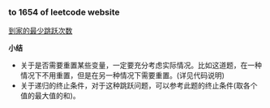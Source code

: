 ### to 1654 of leetcode website

[到家的最少跳跃次数](https://leetcode-cn.com/problems/minimum-jumps-to-reach-home/)

**小结**
- 关于是否需要重置某些变量，一定要充分考虑实际情况。比如这道题，在一种情况下不用重置，但是在另一种情况下需要重置。(详见代码说明)
- 关于递归的终止条件，对于这种跳跃问题，可以参考此题的终止条件(取各个值的最大值的和)。
